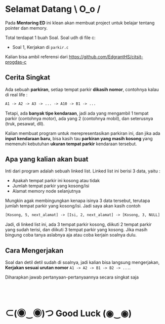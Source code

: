 # Selamat Datang \ O_o /

Pada **Mentoring ED** ini klean akan membuat project untuk belajar tentang pointer dan memory.

Total terdapat 1 buah Soal. Soal udh di file c:

- Soal 1, Kerjakan di `parkir.c`

Kalian bisa ambil referensi dari <https://github.com/EdgrantHS/citsit-progdas-c>

## Cerita Singkat

Ada sebuah **parkiran**, setiap tempat parkir **dikasih nomor**, contohnya kalau di real life :

```txt
A1 -> A2 -> A3 -> ... -> A10 -> B1 -> ...
```

Tetapi, ada **banyak tipe kendaraan**, jadi ada yang mengambil 1 tempat parkir (contohnya motor), ada yang 2 (contohnya mobil), dan seterusnya (truk, pesawat, dll).

Kalian membuat program untuk merepresentasikan parkiran ini, dan jika ada **input kendaraan baru**, bisa kasih tau **parkiran yang masih kosong** yang memenuhi kebutuhan **ukuran tempat parkir** kendaraan tersebut.

## Apa yang kalian akan buat

Inti dari program adalah sebuah linked list. Linked list ini berisi 3 data, yaitu :

- Apakah tempat parkir ini kosong atau tidak
- Jumlah tempat parkir yang kosong/isi
- Alamat memory node selanjutnya

Mungkin agak membingungkan kenapa isinya 3 data tersebut, terutapa jumlah tempat parkir yang kosong/isi. Jadi saya akan kasih contoh

```txt
[Kosong, 5, next_alamat] -> [Isi, 2, next_alamat] -> [Kosong, 3, NULL]
```

Jadi, di linked list ini, ada 3 tempat parkir kosong, diikuti 2 tempat parkir yang sudah terisi, dan diikuti 3 tempat parkir yang kosong. Jika masih bingung coba tanya aslabnya aja atau coba kerjain soalnya dulu.

## Cara Mengerjakan

Soal dan detil detil sudah di soalnya, jadi kalian bisa langsung mengerjakan, **Kerjakan sesuai urutan nomor** `A1 -> A2 -> B1 -> B2 -> ...`.

Diharapkan jawab pertanyaan-pertanyaannya secara singkat saja

<br />
<br />

# ⊂(◉‿◉)つ Good Luck (◉‿◉)
